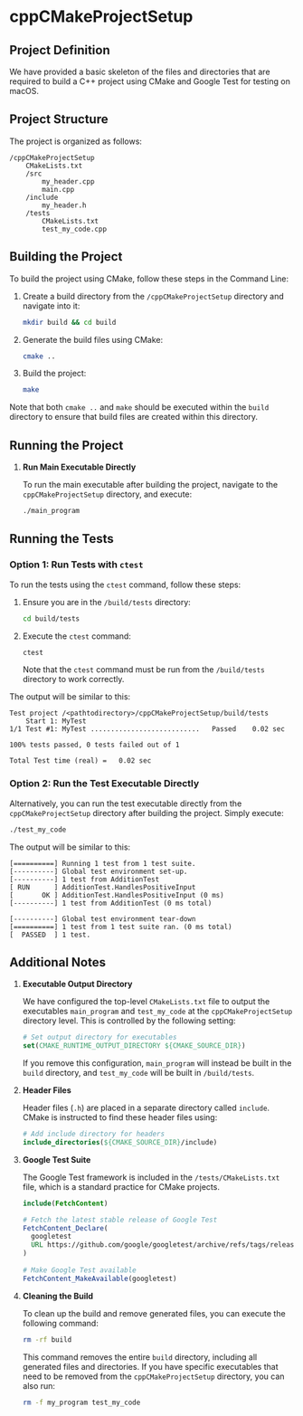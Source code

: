 # cppCMakeProjectSetup

## Project Definition

We have provided a basic skeleton of the files and directories that are required to build a C++ project using CMake and Google Test for testing on macOS.

## Project Structure

The project is organized as follows:

```
/cppCMakeProjectSetup
    CMakeLists.txt
    /src
        my_header.cpp
        main.cpp
    /include
        my_header.h
    /tests
        CMakeLists.txt
        test_my_code.cpp
```
      
## Building the Project

To build the project using CMake, follow these steps in the Command Line:

1. Create a build directory from the `/cppCMakeProjectSetup` directory and navigate into it:

    ```bash
    mkdir build && cd build
    ```

2. Generate the build files using CMake:

    ```bash
    cmake ..
    ```

3. Build the project:

    ```bash
    make
    ```

Note that both `cmake ..` and `make` should be executed within the `build` directory to ensure that build files are created within this directory.

## Running the Project

1. **Run Main Executable Directly**

    To run the main executable after building the project, navigate to the `cppCMakeProjectSetup` directory, and execute:

    ```bash
    ./main_program
    ```

## Running the Tests

### Option 1: Run Tests with `ctest`

To run the tests using the `ctest` command, follow these steps:

1. Ensure you are in the `/build/tests` directory:

    ```bash
    cd build/tests
    ```

2. Execute the `ctest` command:

    ```bash
    ctest
    ```

   Note that the `ctest` command must be run from the `/build/tests` directory to work correctly.

The output will be similar to this:

```
Test project /<pathtodirectory>/cppCMakeProjectSetup/build/tests
    Start 1: MyTest
1/1 Test #1: MyTest ...........................   Passed    0.02 sec

100% tests passed, 0 tests failed out of 1

Total Test time (real) =   0.02 sec
```

### Option 2: Run the Test Executable Directly

Alternatively, you can run the test executable directly from the `cppCMakeProjectSetup` directory after building the project. Simply execute:
    
```bash
./test_my_code
```

The output will be similar to this:

```
[==========] Running 1 test from 1 test suite.
[----------] Global test environment set-up.
[----------] 1 test from AdditionTest
[ RUN      ] AdditionTest.HandlesPositiveInput
[       OK ] AdditionTest.HandlesPositiveInput (0 ms)
[----------] 1 test from AdditionTest (0 ms total)

[----------] Global test environment tear-down
[==========] 1 test from 1 test suite ran. (0 ms total)
[  PASSED  ] 1 test.
```
    
## Additional Notes

1. **Executable Output Directory**

   We have configured the top-level `CMakeLists.txt` file to output the executables `main_program` and `test_my_code` at the `cppCMakeProjectSetup` directory level.
   This is controlled by the following setting:

    ```cmake
    # Set output directory for executables
    set(CMAKE_RUNTIME_OUTPUT_DIRECTORY ${CMAKE_SOURCE_DIR})
    ```

   If you remove this configuration, `main_program` will instead be built in the `build` directory, and `test_my_code` will be built in `/build/tests`.

3. **Header Files**

   Header files (`.h`) are placed in a separate directory called `include`. CMake is instructed to find these header files using:

    ```cmake
    # Add include directory for headers
    include_directories(${CMAKE_SOURCE_DIR}/include)
    ```

4. **Google Test Suite**

   The Google Test framework is included in the `/tests/CMakeLists.txt` file, which is a standard practice for CMake projects.

   ```cmake
   include(FetchContent)

   # Fetch the latest stable release of Google Test
   FetchContent_Declare(
     googletest
     URL https://github.com/google/googletest/archive/refs/tags/release-1.12.1.zip  # You can use the latest stable version here
   )
    
   # Make Google Test available
   FetchContent_MakeAvailable(googletest)
   ```
   
5. **Cleaning the Build**

   To clean up the build and remove generated files, you can execute the following command:

    ```bash
    rm -rf build
    ```

   This command removes the entire `build` directory, including all generated files and directories.
   If you have specific executables that need to be removed from the `cppCMakeProjectSetup` directory, you can also run:

    ```bash
    rm -f my_program test_my_code
    ```

